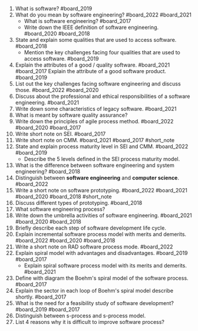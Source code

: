 1. What is software? #board_2019
2. What do you mean by software engineering? #board_2022 #board_2021 
	- What is software engineering? #board_2017 
	- Write down the IEEE definition of software engineering. #board_2020 #board_2018
3. State and explain some qualities that are used to access software. #board_2018 
	- Mention the key challenges facing four qualities that are used to access software. #board_2019 
4. Explain the attributes of a good / quality software. #board_2021 #board_2017 
	Explain the attribute of a good software product. #board_2019 
5. List out the key challenges facing software engineering and discuss those. #board_2022 #board_2020 
6. Discuss about the professional and ethical responsibilities of a software engineering. #board_2021 
7. Write down some characteristics of legacy software. #board_2021 
8. What is meant by software quality assurance?
9. Write down the principles of agile process method. #board_2022 #board_2020 #board_2017 
10. Write short note on SEI. #board_2017 
11. Write short note on CMM. #board_2021 #board_2017 #short_note 
12. State and explain process maturity level in SEI and CMM. #board_2022 #board_2019 
	- Describe the 5 levels defined in the SEI process maturity model.
13. What is the difference between software engineering and system engineering? #board_2018 
14. Distinguish between **software engineering** and **computer science**. #board_2022 
15. Write a short note on software prototyping. #board_2022 #board_2021 #board_2020 #board_2018 #short_note 
16. Discuss different types of prototyping. #board_2018 
17. What software engineering process?
18. Write down the umbrella activities of software engineering. #board_2021 #board_2020 #board_2018 
19. Briefly describe each step of software development life cycle.
20. Explain incremental software process model with merits and demerits. #board_2022 #board_2020 #board_2018 
21. Write a short note on RAD software process mode. #board_2022 
22. Explain spiral model with advantages and disadvantages. #board_2019 #board_2017 
	- Explain spiral software process model with its merits and demerits. #board_2021 
23. Define with diagram the Boehm's spiral model of the software process. #board_2017 
24. Explain the sector in each loop of Boehm's spiral model describe shortly. #board_2017 
25. What is the need for a feasibility study of software development? #board_2019 #board_2017 
26. Distinguish between s-process and s-process model.
27. List 4 reasons why it is difficult to improve software process?